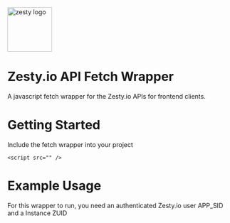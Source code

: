<img src="https://brand.zesty.io/zesty-io-logo-horizontal.png" height="100" alt="zesty logo" />

# Zesty.io API Fetch Wrapper 
A javascript fetch wrapper for the Zesty.io APIs for frontend clients.  

# Getting Started

Include the fetch wrapper into your project

```
<script src="" />
```

# Example Usage

For this wrapper to run, you need an authenticated Zesty.io user APP_SID and a Instance ZUID

```

```
